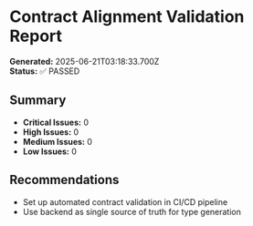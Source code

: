 # Contract Alignment Validation Report

**Generated:** 2025-06-21T03:18:33.700Z  
**Status:** ✅ PASSED

## Summary

- **Critical Issues:** 0
- **High Issues:** 0
- **Medium Issues:** 0
- **Low Issues:** 0

## Recommendations

- Set up automated contract validation in CI/CD pipeline
- Use backend as single source of truth for type generation

